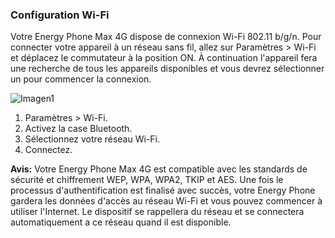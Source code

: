 ### Configuration Wi-Fi

Votre Energy Phone Max 4G dispose de connexion Wi-Fi 802.11 b/g/n. Pour connecter votre appareil à un réseau sans fil, allez sur Paramètres > Wi-Fi et déplacez le commutateur à la position ON. À continuation l'appareil fera une recherche de tous les appareils disponibles et vous devrez sélectionner un pour commencer la connexion.

![Imagen1](http://static.energysistem.com/images/manuals/42435/563883e911c81.jpg)

1.	Paramètres > Wi-Fi.
2.	Activez la case Bluetooth.
3.	Sélectionnez votre réseau Wi-Fi.
4.	Connectez.

**Avis:** Votre Energy Phone Max 4G est compatible avec les standards de sécurité et chiffrement WEP, WPA, WPA2, TKIP et AES. Une fois le processus d'authentification est finalisé avec succès, votre Energy Phone gardera les données d'accès au réseau Wi-Fi et vous pouvez commencer à utiliser l'Internet. Le dispositif se rappellera du réseau et se connectera automatiquement a ce réseau quand il est disponible.
